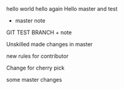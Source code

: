 hello world
hello again
Hello master and test
+ master note


GIT TEST BRANCH + note

Unskilled made changes in master

new rules for contributor

Change for cherry pick

some master changes